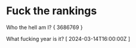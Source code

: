 # Fuck the rankings

Who the hell am I?
{ 3686769 }

What fucking year is it?
[ 2024-03-14T16:00:00Z ]
